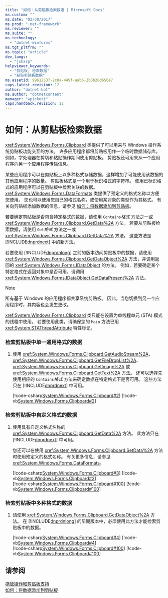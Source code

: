 ```yaml
---
title: "如何：从剪贴板检索数据 | Microsoft Docs"
ms.custom: ""
ms.date: "03/30/2017"
ms.prod: ".net-framework"
ms.reviewer: ""
ms.suite: ""
ms.technology: 
  - "dotnet-winforms"
ms.tgt_pltfrm: ""
ms.topic: "article"
dev_langs: 
  - "jsharp"
helpviewer_keywords: 
  - "剪贴板, 检索数据"
  - "粘贴剪贴板数据"
ms.assetid: 99612537-2c8a-449f-aab5-2b3b28d656e7
caps.latest.revision: 12
author: "dotnet-bot"
ms.author: "dotnetcontent"
manager: "wpickett"
caps.handback.revision: 12
---
```

# 如何：从剪贴板检索数据
<xref:System.Windows.Forms.Clipboard> 类提供了可以用来与 Windows 操作系统剪贴板功能交互的方法。  许多应用程序都将剪贴板用作一个临时数据储存库。  例如，字处理器在剪切和粘贴操作期间使用剪贴板。  剪贴板还可用来从一个应用程序向另一个应用程序传输信息。  
  
 某些应用程序可以在剪贴板上以多种格式存储数据，这样增加了可能使用该数据的其他应用程序的数量。  剪贴板格式是一个用于标识格式的字符串。  使用已标识格式的应用程序可以在剪贴板中检索关联的数据。  <xref:System.Windows.Forms.DataFormats> 类提供了预定义的格式名称以方便您使用。  您也可以使用您自己的格式名称，或使用某对象的类型作为其格式。  有关向剪贴板添加数据的信息，请参见 [如何：将数据添加到剪贴板](../../../../docs/framework/winforms/advanced/how-to-add-data-to-the-clipboard.md)。  
  
 若要确定剪贴板是否包含特定格式的数据，请使用 `Contains`*格式* 方法之一或 <xref:System.Windows.Forms.Clipboard.GetData%2A> 方法。  若要从剪贴板检索数据，请使用 `Get`*格式* 方法之一或 <xref:System.Windows.Forms.Clipboard.GetData%2A> 方法。  这些方法是 [!INCLUDE[dnprdnext](../../../../includes/dnprdnext-md.md)] 中的新方法。  
  
 若要使用 [!INCLUDE[dnprdnlong](../../../../includes/dnprdnlong-md.md)] 之前的版本访问剪贴板中的数据，请使用 <xref:System.Windows.Forms.Clipboard.GetDataObject%2A> 方法，并调用返回的 <xref:System.Windows.Forms.IDataObject> 的方法。  例如，若要确定某个特定格式在返回对象中是否可用，请调用 <xref:System.Windows.Forms.IDataObject.GetDataPresent%2A> 方法。  
  
> [!NOTE]
>  所有基于 Windows 的应用程序都共享系统剪贴板。  因此，当您切换到另一个应用程序时，其内容也会发生更改。  
>   
>  <xref:System.Windows.Forms.Clipboard> 类只能在设置为单线程单元 \(STA\) 模式的线程中使用。  若要使用此类，请确保您的 `Main` 方法已用 <xref:System.STAThreadAttribute> 特性标记。  
  
### 检索剪贴板中单一通用格式的数据  
  
1.  使用 <xref:System.Windows.Forms.Clipboard.GetAudioStream%2A>、<xref:System.Windows.Forms.Clipboard.GetFileDropList%2A>、<xref:System.Windows.Forms.Clipboard.GetImage%2A> 或 <xref:System.Windows.Forms.Clipboard.GetText%2A> 方法。  还可以选择先使用相应的 `Contains`*格式* 方法来确定数据在特定格式下是否可用。  这些方法只在 [!INCLUDE[dnprdnext](../../../../includes/dnprdnext-md.md)] 中可用。  
  
     [!code-csharp[System.Windows.Forms.Clipboard#2](../../../../samples/snippets/csharp/VS_Snippets_Winforms/System.Windows.Forms.Clipboard/CS/form1.cs#2)]
     [!code-vb[System.Windows.Forms.Clipboard#2](../../../../samples/snippets/visualbasic/VS_Snippets_Winforms/System.Windows.Forms.Clipboard/vb/form1.vb#2)]  
  
### 检索剪贴板中自定义格式的数据  
  
1.  使用具有自定义格式名称的 <xref:System.Windows.Forms.Clipboard.GetData%2A> 方法。  此方法只在 [!INCLUDE[dnprdnext](../../../../includes/dnprdnext-md.md)] 中可用。  
  
     您还可以在使用 <xref:System.Windows.Forms.Clipboard.SetData%2A> 方法时使用预定义的格式名称。  有关更多信息，请参见 <xref:System.Windows.Forms.DataFormats>。  
  
     [!code-csharp[System.Windows.Forms.Clipboard#3](../../../../samples/snippets/csharp/VS_Snippets_Winforms/System.Windows.Forms.Clipboard/CS/form1.cs#3)]
     [!code-vb[System.Windows.Forms.Clipboard#3](../../../../samples/snippets/visualbasic/VS_Snippets_Winforms/System.Windows.Forms.Clipboard/vb/form1.vb#3)]  
    [!code-csharp[System.Windows.Forms.Clipboard#100](../../../../samples/snippets/csharp/VS_Snippets_Winforms/System.Windows.Forms.Clipboard/CS/form1.cs#100)]
    [!code-vb[System.Windows.Forms.Clipboard#100](../../../../samples/snippets/visualbasic/VS_Snippets_Winforms/System.Windows.Forms.Clipboard/vb/form1.vb#100)]  
  
### 检索剪贴板中多种格式的数据  
  
1.  请使用 <xref:System.Windows.Forms.Clipboard.GetDataObject%2A> 方法。  在 [!INCLUDE[dnprdnlong](../../../../includes/dnprdnlong-md.md)] 的早期版本中，必须使用此方法才能检索剪贴板中的数据。  
  
     [!code-csharp[System.Windows.Forms.Clipboard#4](../../../../samples/snippets/csharp/VS_Snippets_Winforms/System.Windows.Forms.Clipboard/CS/form1.cs#4)]
     [!code-vb[System.Windows.Forms.Clipboard#4](../../../../samples/snippets/visualbasic/VS_Snippets_Winforms/System.Windows.Forms.Clipboard/vb/form1.vb#4)]  
    [!code-csharp[System.Windows.Forms.Clipboard#100](../../../../samples/snippets/csharp/VS_Snippets_Winforms/System.Windows.Forms.Clipboard/CS/form1.cs#100)]
    [!code-vb[System.Windows.Forms.Clipboard#100](../../../../samples/snippets/visualbasic/VS_Snippets_Winforms/System.Windows.Forms.Clipboard/vb/form1.vb#100)]  
  
## 请参阅  
 [拖放操作和剪贴板支持](../../../../docs/framework/winforms/advanced/drag-and-drop-operations-and-clipboard-support.md)   
 [如何：将数据添加到剪贴板](../../../../docs/framework/winforms/advanced/how-to-add-data-to-the-clipboard.md)
